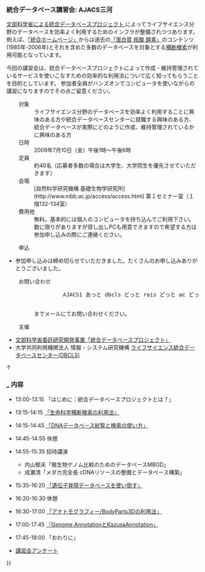###  統合データベース講習会: AJACS三河  

[文部科学省による統合データベースプロジェクト ](http://lifesciencedb.mext.go.jp/)によってライフサイエンス分野のデータベースを効率よく利用するためのインフラが整備されつつあります。例えば、[「統合ホームページ」](http://lifesciencedb.jp/)からは過去の[「蛋白質 核酸 酵素」](http://www.kyoritsu-pub.co.jp/pne/)のコンテンツ(1985年-2006年)とそれを含めた多数のデータベースを対象とする[横断検索](http://lifesciencedb.jp/dbsearch/)が利用可能となっています。

今回の講習会は、統合データベースプロジェクトによって作成・維持管理されているサービスを使いこなすための効率的な利用法について広く知ってもらうことを目的としています。
参加者全員がハンズオンでコンピュータを使いながらの講習になりますのでその点ご留意ください。

<dl class="list1" style="padding-left:16px;margin-left:16px">
    <dt>対象</dt>
    <dd>ライフサイエンス分野のデータベースを効率よく利用することに興味のある方や統合データベースセンターに就職する興味のある方、統合データベースが実際にどのように作成、維持管理されているかに興味のある方</dd>
    <dt>日時</dt>
    <dd>2009年7月10日（金）午後1時～午後6時</dd>
    <dt>定員</dt>
    <dd>約40名（応募者多数の場合は大学生、大学院生を優先させていただきます）</dd>
    <dt>会場</dt>
    <dd>[自然科学研究機構 基礎生物学研究所](http://www.nibb.ac.jp/access/access.html) 第１セミナー室（１階132-134室）</dd>
    <dt>費用他</dt>
    <dd>無料。基本的には個人のコンピュータを持ち込んでご利用下さい。数に限りがありますが貸し出しPCも用意できますので希望する方は参加申し込みの際にご連絡ください。</dd>
</dl>

<dl class="list1" style="padding-left:16px;margin-left:16px">
    <dt>申込</dt>
</dl>

* 参加申し込みは締め切らせていただきました。たくさんのお申し込みありがとうございました。

<dl class="list1" style="padding-left:16px;margin-left:16px">
    <dt>お問い合わせ</dt>
    <dd>
        <pre>
         AJACS1 あっと dbcls どっと rois どっと ac どっと jp
        </pre>
        までメールにてお問い合わせください。
    </dd>
</dl>

<dl class="list1" style="padding-left:16px;margin-left:16px">
    <dt>主催</dt>
</dl>

* [文部科学省委託研究開発事業「統合データベースプロジェクト」 ](http://lifesciencedb.mext.go.jp/)
* 大学共同利用機関法人 情報・システム研究機構 [ライフサイエンス統合データベースセンター(DBCLS)](http://DBCLS.rois.ac.jp/)

<div class="jumpmenu">↑</div>

### [_](http://MotDB.DBCLS.jp/?AJACS11#t2ff587d "t2ff587d") 内容  

* 13:00-13:15 「はじめに：統合データベースプロジェクトとは？」
* 13:15-14:15 [「生命科学横断検索の利用法」](http://MotDB.DBCLS.jp/?AJACS11%2Fthecla "AJACS11/thecla (3278d)")
* 14:15-14:45 [「DNAデータベース総覧と検索の使い方」](http://MotDB.DBCLS.jp/?AJACS11%2Fbono "AJACS11/bono (3278d)")
* 14:45-14:55 休憩
* 14:55-15:35 招待講演

    * 内山郁夫「微生物ゲノム比較のためのデータベースMBGD」
    * 成瀬清「メダカ完全長 cDNAリソースの整備とデータベース構築」

* 15:35-16:20 [「遺伝子発現データベースを使い倒す」](http://MotDB.DBCLS.jp/?AJACS11%2Fhono "AJACS11/hono (3278d)")
* 16:20-16:30 休憩
* 16:30-17:00 [「アナトモグラフィー/BodyParts3Dの利用法」 ](http://MotDB.DBCLS.jp/?AJACS11%2Fmitsuhashi "AJACS11/mitsuhashi (3236d)")
* 17:00-17:45 [『Genome AnnotationとKazusaAnnotation」 ](http://MotDB.DBCLS.jp/?AJACS11%2Fso "AJACS11/so (3278d)")
* 17:45-18:00 「おわりに」

* [講習会アンケート ](http://MotDB.DBCLS.jp/?AJACS11%2Fquestionnaire "AJACS11/questionnaire (3276d)")

}}
